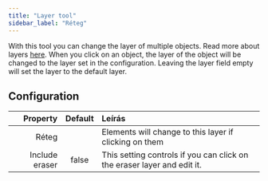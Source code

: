 ```yaml
---
title: "Layer tool"
sidebar_label: "Réteg"
---
```


With this tool you can change the layer of multiple objects. Read more about layers [here](../layers.md). When you click on an object, the layer of the object will be changed to the layer set in the configuration. Leaving the layer field empty will set the layer to the default layer.

## Configuration

|       Property | Default | Leírás                                                                  |
| --------------:|:-------:|:----------------------------------------------------------------------- |
|          Réteg |         | Elements will change to this layer if clicking on them                  |
| Include eraser |  false  | This setting controls if you can click on the eraser layer and edit it. |

